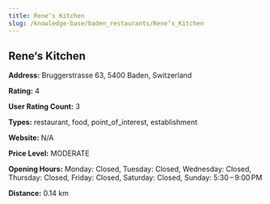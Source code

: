 ```yaml
---
title: Rene‘s Kitchen
slug: /knowledge-base/baden_restaurants/Rene‘s_Kitchen
---
```


## Rene‘s Kitchen

**Address:** Bruggerstrasse 63, 5400 Baden, Switzerland

**Rating:** 4

**User Rating Count:** 3

**Types:** restaurant, food, point_of_interest, establishment

**Website:** N/A

**Price Level:** MODERATE

**Opening Hours:** Monday: Closed, Tuesday: Closed, Wednesday: Closed, Thursday: Closed, Friday: Closed, Saturday: Closed, Sunday: 5:30 – 9:00 PM

**Distance:** 0.14 km